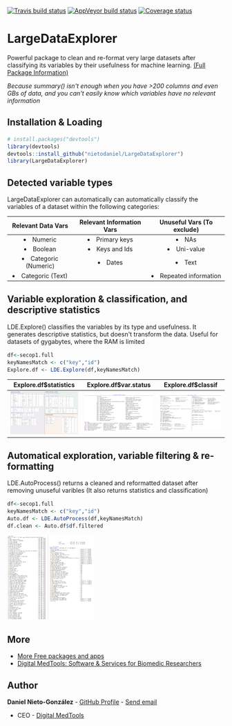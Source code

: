 <!-- badges: start -->
[![Travis build status](https://travis-ci.org/nietodaniel/LargeDataExplorer.svg?branch=master)](https://travis-ci.org/nietodaniel/LargeDataExplorer)
[![AppVeyor build status](https://ci.appveyor.com/api/projects/status/github/nietodaniel/LargeDataExplorer?branch=master&svg=true)](https://ci.appveyor.com/project/nietodaniel/LargeDataExplorer)
[![Coverage status](https://codecov.io/gh/nietodaniel/LargeDataExplorer/branch/master/graph/badge.svg)](https://codecov.io/github/nietodaniel/LargeDataExplorer?branch=master)
<!-- badges: end -->

# LargeDataExplorer

Powerful package to clean and re-format very large datasets after classifying its variables by their usefulness for machine learning.
[(Full Package Information)](http://www.digitalmedtools.com/Freeware/LargeDataExplorer)

*Because summary() isn't enough when you have >200 columns and even GBs of data, and you can't easily know which variables have no relevant information*

## Installation & Loading
``` r
# install.packages("devtools")
library(devtools)
devtools::install_github("nietodaniel/LargeDataExplorer")
library(LargeDataExplorer)
```
## Detected variable types

LargeDataExplorer can automatically can automatically classify the variables of a dataset within the following categories:

  Relevant Data Vars         | Relevant Information Vars | Unuseful Vars (To exclude)
:---------------------------:|:-------------------------:|:--------------------------:
<li>Numeric</li>             | <li>Primary keys</li>     | <li>NAs</li>
<li>Boolean</li>             | <li>Keys and Ids</li>     | <li>Uni-value</li>
<li>Categoric (Numeric)</li> | <li>Dates</li>            | <li>Text</li>
<li>Categoric (Text)</li>    |                           | <li>Repeated information</li>
 
 
## Variable exploration & classification, and descriptive statistics

LDE.Explore() classifies the variables by its type and usefulness. It generates descriptive statistics, but doesn't transform the data. Useful for datasets of gygabytes, where the RAM is limited
``` r
df<-secop1.full                                                                          #Example dataset of government purchases included in this package. See full package info
keyNamesMatch <- c("key","id")                                                           #Variable names that start or end with these strings will be asigned as keys. E.g. c("key","id,"code"). String vector, or NULL to ignore.
Explore.df <- LDE.Explore(df,keyNamesMatch)                                                
```
  Explore.df$statistics      |  Explore.df$var.status    |  Explore.df$classif
:---------------------------:|:-------------------------:|:-------------------------:
<img src="https://raw.githubusercontent.com/nietodaniel/LargeDataExplorer/master/images/Explore.png" width="200">   |  <img src="https://raw.githubusercontent.com/nietodaniel/LargeDataExplorer/master/images/Status.png" width="200">   |  <img src="https://raw.githubusercontent.com/nietodaniel/LargeDataExplorer/master/images/Classif.png" width="200">


## Automatical exploration, variable filtering & re-formatting

LDE.AutoProcess() returns a cleaned and reformatted dataset after removing unuseful varibles (It also returns statistics and classification)

``` r
df<-secop1.full   
keyNamesMatch <- c("key","id")                                                           #See LDE.Explore()
Auto.df <- LDE.AutoProcess(df,keyNamesMatch)                                               
df.clean <- Auto.df$df.filtered                                                          #Cleaned dataset
```
<img src="https://raw.githubusercontent.com/nietodaniel/LargeDataExplorer/master/images/AutoProcess.png" width="200">


## More
- [More Free packages and apps](http://www.digitalmedtools.com/Freeware)
- [Digital MedTools: Software & Services for Biomedic Researchers](http://www.digitalmedtools.com)

## Author

**Daniel Nieto-González** - [GitHub Profile](https://github.com/nietodaniel) - [Send email](mailto:nieto.daniel221@gmail.com)
* CEO - [Digital MedTools](Http://www.digitalmedtools.com) 

